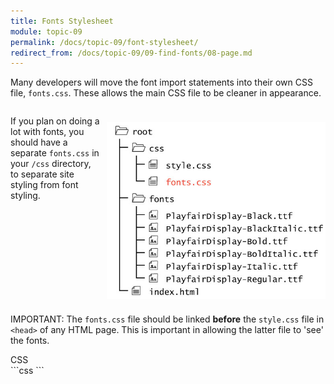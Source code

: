 ```yaml
---
title: Fonts Stylesheet
module: topic-09
permalink: /docs/topic-09/font-stylesheet/
redirect_from: /docs/topic-09/09-find-fonts/08-page.md
---
```


<div class="divider-heading"></div>

Many developers will move the font import statements into their own CSS file, `fonts.css`. These allows the main CSS file to be cleaner in appearance.

<div style="display: inline-block; width: 100%;">
<p><img src="../img/directory-fonts-style.jpg" style="float: right; width: 350px; margin: 10px 0 10px 10px; border: none" />If you plan on doing a lot with fonts, you should have a separate <code>fonts.css</code> in your <code>/css</code> directory, to separate site styling from font styling.</p>
</div>

<span class="label label-danger">IMPORTANT:</span> The `fonts.css` file should be linked **before** the `style.css` file in `<head>` of any HTML page. This is important in allowing the latter file to 'see' the fonts.

<div id="code-heading">CSS</div>
```css
<head>
  <title>...</title>
  <link rel="stylesheet" type="text/css" href="./css/fonts.css">
  <link rel="stylesheet" type="text/css" href="./css/style.css">
</head>
```
